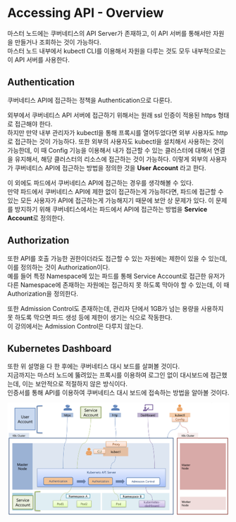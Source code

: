 # Accessing API - Overview

마스터 노드에는 쿠버네티스의 API Server가 존재하고, 이 API 서버를 통해서만 자원을 만들거나 조회하는 것이 가능하다.  
마스터 노드 내부에서 kubectl CLI를 이용해서 자원을 다루는 것도 모두 내부적으로는 이 API 서버를 사용한다.

## Authentication

쿠버네티스 API에 접근하는 정책을 Authentication으로 다룬다.

외부에서 쿠버네티스 API 서버에 접근하기 위해서는 원래 ssl 인증이 적용된 https 형태로 접근해야 한다.  
하지만 만약 내부 관리자가 kubectl을 통해 프록시를 열어두었다면 외부 사용자도 http로 접근하는 것이 가능하다.
또한 외부의 사용자도 kubectl을 설치해서 사용하는 것이 가능한데, 이 때 Config 기능을 이용해서 내가 접근할 수 있는 클러스터에 대해서 연결을 유지해서, 해당 클러스터의 리소스에 접근하는 것이 가능하다.
이렇게 외부의 사용자가 쿠버네티스 API에 접근하는 방법을 정의한 것을 **User Account** 라고 한다.

이 외에도 파드에서 쿠버네티스 API에 접근하는 경우를 생각해볼 수 있다.  
만약 파드에서 쿠버네티스 API에 제한 없이 접근하는게 가능하다면, 파드에 접근할 수 있는 모든 사용자가 API에 접근하는게 가능해지기 때문에 보안 상 문제가 있다.
이 문제를 방지하기 위해 쿠버네티스에서는 파드에서 API에 접근하는 방법을 **Service Account**로 정의한다.

## Authorization

또한 API를 호출 가능한 권한이더라도 접근할 수 있는 자원에는 제한이 있을 수 있는데, 이를 정의하는 것이 Authorization이다.  
예를 들어 특정 Namespace에 있는 파드를 통해 Service Account로 접근한 유저가 다른 Namespace에 존재하는 자원에는 접근하지 못 하도록 막아야 할 수 있는데, 이 때 Authorization을 정의한다.

또한 Admission Control도 존재하는데, 관리자 단에서 1GB가 넘는 용량을 사용하지 못 하도록 막으면 파드 생성 등에 제한이 생기는 식으로 작동한다.  
이 강의에서는 Admission Control은 다루지 않는다.

## Kubernetes Dashboard

또한 위 설명을 다 한 후에는 쿠버네티스 대시 보드를 살펴볼 것이다.  
지금까지는 마스터 노드에 뚫려있는 프록시를 이용하여 로그인 없이 대시보드에 접근했는데, 이는 보안적으로 적절하지 않은 방식이다.  
인증서를 통해 API를 이용하여 쿠버네티스 대시 보드에 접속하는 방법을 알아볼 것이다.

<img src="./images/5_api1.png" />

